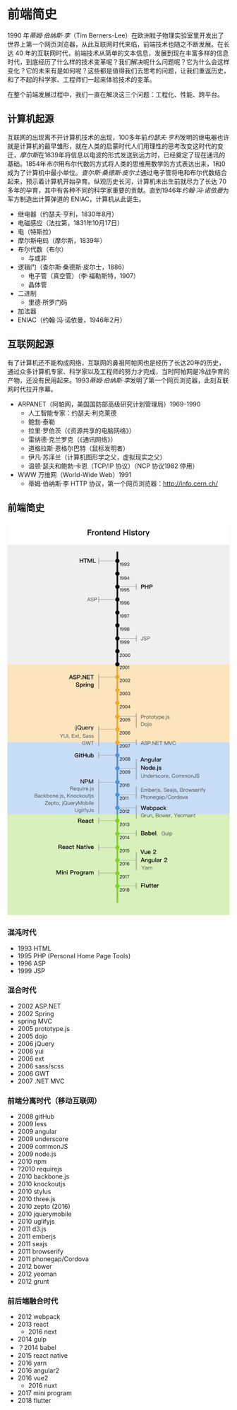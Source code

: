 # 前端简史
1990 年*蒂姆·伯纳斯·李*（Tim Berners-Lee）在欧洲粒子物理实验室里开发出了世界上第一个网页浏览器，从此互联网时代来临，前端技术也随之不断发展。在长达 40 年的互联网时代，前端技术从简单的文本信息，发展到现在丰富多样的信息时代，到底经历了什么样的技术变革呢？我们解决呢什么问题呢？它为什么会这样变化？它的未来有是如何呢？这些都是值得我们去思考的问题，让我们重返历史，和了不起的科学家、工程师们一起来体验技术的变革。

在整个前端发展过程中，我们一直在解决这三个问题：工程化、性能、跨平台。

## 计算机起源
互联网的出现离不开计算机技术的出现，100多年前*约瑟夫·亨利*发明的继电器也许就是计算机的最早雏形，就在人类的启蒙时代人们用理性的思考改变这时代的变迁，*摩尔斯*在1839年将信息以电波的形式发送到远方时，已经奠定了现在通讯的基础。1854年*布尔*用布尔代数的方式将人类的思维用数学的方式表达出来，1和0成为了计算机中最小单位。*查尔斯·桑德斯·皮尔士*通过电子管将电和布尔代数结合起来，预示着计算机开始孕育。纵观历史长河，计算机未出生前就尽力了长达 70 多年的孕育，其中有各种不同的科学家重要的贡献。直到1946年*约翰·冯·诺依曼*为军方制造出计算弹道的 ENIAC，计算机从此诞生。

* 继电器（约瑟夫·亨利，1830年8月）
* 电磁感应（法拉第，1831年10月17日）
* 电（特斯拉）
* 摩尔斯电码（摩尔斯，1839年）
* 布尔代数（布尔）
    * 与或非
* 逻辑门（查尔斯·桑德斯·皮尔士，1886）
    * 电子管（真空管）（李‧福勒斯特，1907）
    * 晶体管
* 二进制
    * 里德·所罗门码
* 加法器
* ENIAC（约翰·冯·诺依曼，1946年2月）

## 互联网起源
有了计算机还不能构成网络，互联网的鼻祖阿帕网也是经历了长达20年的历史，通过众多计算机专家、科学家以及工程师的努力才完成，当时阿帕网是冷战孕育的产物，还没有民用起来。1993*蒂姆·伯纳斯·李*发明了第一个网页浏览器，此刻互联网时代拉开序幕。

* ARPANET（阿帕网，美国国防部高级研究计划管理局）1969-1990
    * 人工智能专家：约瑟夫·利克莱德
    * 鲍勃·泰勒
    * 拉里·罗伯茨（《资源共享的电脑网络》）
    * 雷纳德·克兰罗克（《通讯网络》）
    * 道格拉斯·恩格尔巴特（鼠标发明者）
    * 伊凡·苏泽兰（计算机图形学之父，虚拟现实之父）
    * 温顿·瑟夫和鲍勃·卡恩（TCP/IP 协议）（NCP 协议1982 停用）
* WWW 万维网（World-Wide Web）1991
    * 蒂姆·伯纳斯·李 HTTP 协议，第一个网页浏览器：http://info.cern.ch/

## 前端简史

![history](../resources/images/frontend-history.png)

### 混沌时代
* 1993 HTML
* 1995 PHP (Personal Home Page Tools)
* 1996 ASP
* 1999 JSP

### 混合时代
* 2002 ASP.NET
* 2002 Spring
* spring MVC
* 2005 prototype.js
* 2005 dojo
* 2006 jQuery
* 2006 yui
* 2006 ext
* 2006 sass/scss
* 2006 GWT
* 2007 .NET MVC

### 前端分离时代（移动互联网）
* 2008 gitHub
* 2009 less
* 2009 angular
* 2009 underscore
* 2009 commonJS
* 2009 node.js
* 2010 npm
* ?2010 requirejs
* 2010 backbone.js
* 2010 knockoutjs
* 2010 stylus
* 2010 three.js
* 2010 zepto (2016)
* 2010 jquerymobile
* 2010 uglifyjs
* 2011 d3.js
* 2011 emberjs
* 2011 seajs
* 2011 browserify
* 2011 phonegap/Cordova
* 2012 bower
* 2012 yeoman
* 2012 grunt

### 前后端融合时代
* 2012 webpack
* 2013 react
    * 2016 next
* 2014 gulp
* ？2014 babel
* 2015 react native
* 2016 yarn
* 2016 angular2
* 2016 vue2
    * 2016 nuxt
* 2017 mini program
* 2018 flutter


